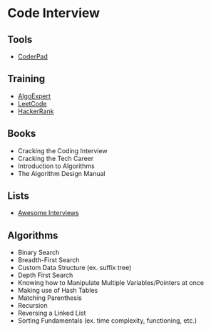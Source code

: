 # Code Interview

<!--
https://github.com/cbkim/CodePrep

https://github.com/jwasham/coding-interview-university

https://www.youtube.com/watch?v=VJpfO6KdyWE

https://www.linkedin.com/learning/mastering-common-interview-questions/welcome
https://www.linkedin.com/learning/video-interview-tips/what-are-video-interviews

https://anywhere.epam.com/jobs?specialization=Developer

https://candidates.revelo.com.br/users/sign_in

https://www.linkedin.com/learning/job-searching-interviewing-and-negotiating-salary/command-your-career-bryan-cranston-s-advice-for-millennials
https://www.linkedin.com/learning/how-to-rock-an-interview/plan-your-first-impression
https://www.linkedin.com/learning/interview-master-class/introduction
https://www.linkedin.com/learning/get-ready-for-your-coding-interview/welcome
https://www.linkedin.com/learning/tech-career-skills-interviewing-developers/technical-interviews

https://www.linkedin.com/learning/mastering-common-interview-questions/welcome
https://www.linkedin.com/learning/fundamentals-of-dynamic-programming/the-importance-of-dynamic-programming
https://www.linkedin.com/learning/job-interview-tips-for-software-engineers/overview-of-software-engineering-roles

https://www.linkedin.com/learning/getting-your-first-job-in-software-development/getting-that-first-job-in-tech
https://www.linkedin.com/learning/interview-tips-for-sales-professionals/overview-of-sales-development-representative-role
https://www.linkedin.com/learning/interviewing-a-job-candidate-for-recruiters-2020/the-ever-evolving-interview-process
https://www.linkedin.com/learning/remote-interviewing-techniques-for-creative-jobs/nailing-your-online-job-interview

https://app.pluralsight.com/library/courses/resumes-job-seeking-interviews-context/table-of-contents
https://app.pluralsight.com/library/courses/successful-technical-interview-interviewers/table-of-contents
https://app.pluralsight.com/library/courses/how-to-get-your-first-job/table-of-contents
https://app.pluralsight.com/library/courses/informational-interviews/table-of-contents

https://www.linkedin.com/learning/job-interview-tips-for-marketing-managers/introduction-to-marketing-manager-roles

Inversion of Control
Separation of Concerns

https://www.techseries.dev/interview-details

https://www.youtube.com/watch?v=oBt53YbR9Kk

https://www.youtube.com/watch?v=qeJosUVwgjk
https://www.youtube.com/watch?v=jma9hFQSCDk
https://www.youtube.com/watch?v=qeJosUVwgjk
https://www.youtube.com/watch?v=x84B8FGwWs4
https://www.youtube.com/watch?v=4BdW0xTA-Gc
https://www.youtube.com/watch?v=CoI4S7z1E1Y&list=PLRUlOR3RQI8HxKO-E8E581VArgJczCm2G

Fizz buzz

https://www.youtube.com/watch?v=mJN52woJwzw

ATM

https://www.youtube.com/watch?v=DUq2K3eTVk8

Binary count

https://www.youtube.com/watch?v=IBJFjyAuDD8

BST

https://www.youtube.com/watch?v=Fws57ECYbo4
-->

## Tools

- [CoderPad](https://app.coderpad.io/sandbox)

## Training

- [AlgoExpert](https://algoexpert.io)
- [LeetCode](https://leetcode.com)
- [HackerRank](https://hackerrank.com)

## Books

- Cracking the Coding Interview
- Cracking the Tech Career
- Introduction to Algorithms
- The Algorithm Design Manual

## Lists

- [Awesome Interviews](https://github.com/DopplerHQ/awesome-interview-questions)

## Algorithms

- Binary Search
- Breadth-First Search
- Custom Data Structure (ex. suffix tree)
- Depth First Search
- Knowing how to Manipulate Multiple Variables/Pointers at once
- Making use of Hash Tables
- Matching Parenthesis
- Recursion
- Reversing a Linked List
- Sorting Fundamentals (ex. time complexity, functioning, etc.)
